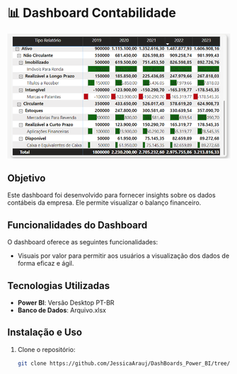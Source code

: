 # 📊 Dashboard Contabilidade

<div align="center">

<img src="https://github.com/JessicaArauj/DashBoards_Power_BI/blob/main/Contabilidade/Balancocontabil.png" width="1050px" />

</div>


## Objetivo
Este dashboard foi desenvolvido para fornecer insights sobre os dados contábeis da empresa. Ele permite visualizar o balanço financeiro.

## Funcionalidades do Dashboard
O dashboard oferece as seguintes funcionalidades:

- Visuais por valor para permitir aos usuários a visualização dos dados de forma eficaz e ágil.

## Tecnologias Utilizadas
- **Power BI**: Versão Desktop PT-BR
- **Banco de Dados**: Arquivo.xlsx

## Instalação e Uso
1. Clone o repositório:
   ```bash
   git clone https://github.com/JessicaArauj/DashBoards_Power_BI/tree/main/Contabilidade
